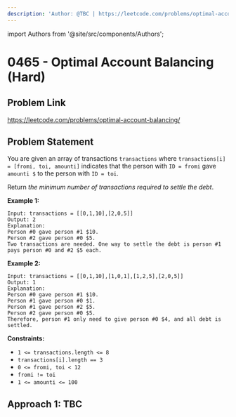 ```yaml
---
description: 'Author: @TBC | https://leetcode.com/problems/optimal-account-balancing/'
---
```


import Authors from '@site/src/components/Authors';

# 0465 - Optimal Account Balancing (Hard)

## Problem Link

https://leetcode.com/problems/optimal-account-balancing/

## Problem Statement

You are given an array of transactions `transactions` where `transactions[i] = [fromi, toi, amounti]` indicates that the person with `ID = fromi` gave `amounti $` to the person with `ID = toi`.

Return _the minimum number of transactions required to settle the debt_.

**Example 1:**

```
Input: transactions = [[0,1,10],[2,0,5]]
Output: 2
Explanation:
Person #0 gave person #1 $10.
Person #2 gave person #0 $5.
Two transactions are needed. One way to settle the debt is person #1 pays person #0 and #2 $5 each.
```

**Example 2:**

```
Input: transactions = [[0,1,10],[1,0,1],[1,2,5],[2,0,5]]
Output: 1
Explanation:
Person #0 gave person #1 $10.
Person #1 gave person #0 $1.
Person #1 gave person #2 $5.
Person #2 gave person #0 $5.
Therefore, person #1 only need to give person #0 $4, and all debt is settled.
```

**Constraints:**

* `1 <= transactions.length <= 8`
* `transactions[i].length == 3`
* `0 <= fromi, toi < 12`
* `fromi != toi`
* `1 <= amounti <= 100`

## Approach 1: TBC
